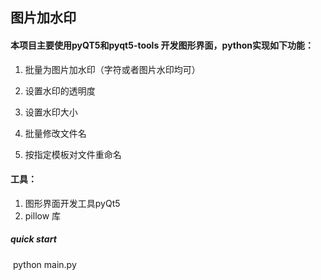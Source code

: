 ## 图片加水印

#### 本项目主要使用pyQT5和pyqt5-tools 开发图形界面，python实现如下功能：

1.  批量为图片加水印（字符或者图片水印均可）

2.  设置水印的透明度

3. 设置水印大小

4. 批量修改文件名

5. 按指定模板对文件重命名

   

#### 工具：

1. 图形界面开发工具pyQt5
2. pillow 库



##### quick start

​	python main.py



​    

